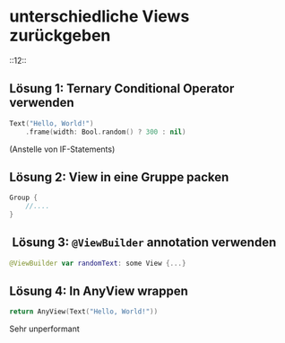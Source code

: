 # unterschiedliche Views zurückgeben
::12::

## Lösung 1: Ternary Conditional Operator verwenden
```swift
Text("Hello, World!")
	.frame(width: Bool.random() ? 300 : nil)
```

(Anstelle von IF-Statements)

## Lösung 2: View in eine Gruppe packen
```swift
Group {
	//....
}
```

##  Lösung 3: `@ViewBuilder` annotation verwenden
```swift
@ViewBuilder var randomText: some View {...}
```


## Lösung 4: In AnyView wrappen

```swift
return AnyView(Text("Hello, World!"))
```

Sehr unperformant

